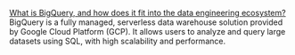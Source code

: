 

[What is BigQuery, and how does it fit into the data engineering ecosystem?](#What-is-BigQuery-and-how-does-it-fit-into-the-data-engineering-ecosystem?)
BigQuery is a fully managed, serverless data warehouse solution provided by Google Cloud Platform (GCP). It allows users to analyze and query large datasets using SQL, with high scalability and performance.
